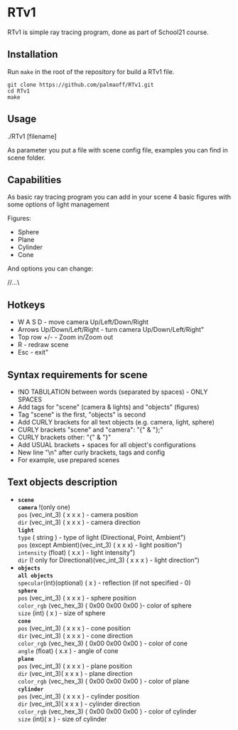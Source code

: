 # RTv1

RTv1 is simple ray tracing program, done as part of School21 course.

## Installation

Run `make` in the root of the repository for build a RTv1 file.

```
git clone https://github.com/palmaoff/RTv1.git
cd RTv1
make
```

## Usage

./RTv1 [filename] 

As parameter you put a file with scene config file, examples you can find in scene folder.

## Capabilities

As basic ray tracing program you can add in your scene 4 basic figures with some options of light management

Figures:

- Sphere
- Plane
- Cylinder
- Cone 

And options you can change:

//...\

## Hotkeys
- W A S D - move camera Up/Left/Down/Right
- Arrows Up/Down/Left/Right - turn camera Up/Down/Left/Right"
- Top row +/- - Zoom in/Zoom out
- R - redraw scene
- Esc - exit"

## Syntax requirements for scene
- !NO TABULATION between words (separated by spaces) - ONLY SPACES
- Add tags for \"scene\" (camera & lights) and \"objects\" (figures)
- Tag "scene" is the first, "objects" is second
- Add CURLY brackets for all text objects (e.g. camera, light, sphere)
- CURLY brackets \"scene\" and \"camera\": \"{\" & \"};\"
- CURLY brackets other: \"{\" & \"}\"
- Add USUAL brackets + spaces for all object's configurations
- New line \"\\n\" after curly brackets, tags and config
- For example, use prepared scenes

## Text objects description
- **`scene`** \
  **`camera`** !(only one)\
 `pos` (vec_int_3) ( x x x ) - camera position\
 `dir` (vec_int_3) ( x x x ) - camera direction\
  **`light`**\
 `type` ( string ) - type of light (Directional, Point, Ambient")\
 `pos` (except Ambient)(vec_int_3) ( x x x) - light position")\
 `intensity` (float) ( x.x ) - light intensity")\
 `dir` (! only for Directional)(vec_int_3) ( x x x ) - light direction")
- **`objects`**\
  **`all objects`**\
 `specular`(int)(optional) ( x ) - reflection (if not specified - 0)\
  **`sphere`**\
 `pos` (vec_int_3) ( x x x ) - sphere position\
 `color_rgb` (vec_hex_3) ( 0x00 0x00 0x00 )- color of sphere\
 `size` (int) ( x ) - size of sphere\
  **`cone`**\
 `pos` (vec_int_3) ( x x x ) - cone position\
 `dir` (vec_int_3) ( x x x ) - cone direction\
 `color_rgb` (vec_hex_3) ( 0x00 0x00 0x00 ) - color of cone\
 `angle` (float) ( x.x ) - angle of cone\
  **`plane`**\
 `pos` (vec_int_3) ( x x x ) - plane position\
 `dir` (vec_int_3)( x x x ) - plane direction\
 `color_rgb` (vec_hex_3) ( 0x00 0x00 0x00 ) - color of plane\
  **`cylinder`**\
 `pos` (vec_int_3) ( x x x ) - cylinder position\
 `dir` (vec_int_3)( x x x ) - cylinder direction\
 `color_rgb` (vec_hex_3) ( 0x00 0x00 0x00 ) - color of cylinder\
 `size` (int)( x ) - size of cylinder